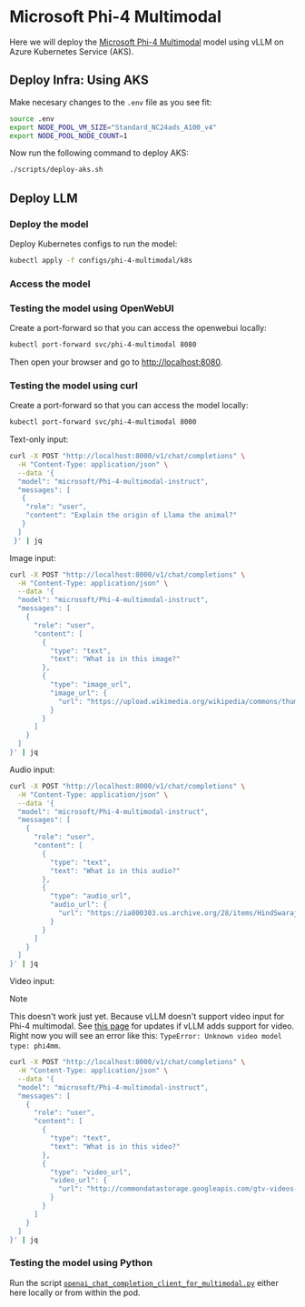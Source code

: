 # Microsoft Phi-4 Multimodal

Here we will deploy the [Microsoft Phi-4 Multimodal](https://huggingface.co/microsoft/Phi-4-multimodal-instruct) model using vLLM on Azure Kubernetes Service (AKS).

## Deploy Infra: Using AKS

Make necesary changes to the `.env` file as you see fit:

```bash
source .env
export NODE_POOL_VM_SIZE="Standard_NC24ads_A100_v4"
export NODE_POOL_NODE_COUNT=1
```

Now run the following command to deploy AKS:

```bash
./scripts/deploy-aks.sh
```

## Deploy LLM

### Deploy the model

Deploy Kubernetes configs to run the model:

```bash
kubectl apply -f configs/phi-4-multimodal/k8s
```

### Access the model

### Testing the model using OpenWebUI

Create a port-forward so that you can access the openwebui locally:

```bash
kubectl port-forward svc/phi-4-multimodal 8080
```

Then open your browser and go to [http://localhost:8080](http://localhost:8080).

### Testing the model using curl

Create a port-forward so that you can access the model locally:

```bash
kubectl port-forward svc/phi-4-multimodal 8000
```

Text-only input:

```bash
curl -X POST "http://localhost:8000/v1/chat/completions" \
  -H "Content-Type: application/json" \
  --data '{
  "model": "microsoft/Phi-4-multimodal-instruct",
  "messages": [
   {
    "role": "user",
    "content": "Explain the origin of Llama the animal?"
   }
  ]
 }' | jq
```

Image input:

```bash
curl -X POST "http://localhost:8000/v1/chat/completions" \
  -H "Content-Type: application/json" \
  --data '{
  "model": "microsoft/Phi-4-multimodal-instruct",
  "messages": [
    {
      "role": "user",
      "content": [
        {
          "type": "text",
          "text": "What is in this image?"
        },
        {
          "type": "image_url",
          "image_url": {
            "url": "https://upload.wikimedia.org/wikipedia/commons/thumb/d/dd/Gfp-wisconsin-madison-the-nature-boardwalk.jpg/2560px-Gfp-wisconsin-madison-the-nature-boardwalk.jpg"
          }
        }
      ]
    }
  ]
}' | jq
```

Audio input:

```bash
curl -X POST "http://localhost:8000/v1/chat/completions" \
  -H "Content-Type: application/json" \
  --data '{
  "model": "microsoft/Phi-4-multimodal-instruct",
  "messages": [
    {
      "role": "user",
      "content": [
        {
          "type": "text",
          "text": "What is in this audio?"
        },
        {
          "type": "audio_url",
          "audio_url": {
            "url": "https://ia800303.us.archive.org/28/items/HindSwaraj-Speech-03-1/tryst.mp3"
          }
        }
      ]
    }
  ]
}' | jq
```

Video input:

> [!NOTE]
> This doesn't work just yet. Because vLLM doesn't support video input for Phi-4 multimodal. See [this page](https://docs.vllm.ai/en/latest/models/supported_models.html#id2) for updates if vLLM adds support for video. Right now you will see an error like this:
> `TypeError: Unknown video model type: phi4mm`.

```bash
curl -X POST "http://localhost:8000/v1/chat/completions" \
  -H "Content-Type: application/json" \
  --data '{
  "model": "microsoft/Phi-4-multimodal-instruct",
  "messages": [
    {
      "role": "user",
      "content": [
        {
          "type": "text",
          "text": "What is in this video?"
        },
        {
          "type": "video_url",
          "video_url": {
            "url": "http://commondatastorage.googleapis.com/gtv-videos-bucket/sample/ForBiggerFun.mp4"
          }
        }
      ]
    }
  ]
}' | jq
```

### Testing the model using Python

Run the script [`openai_chat_completion_client_for_multimodal.py`](https://docs.vllm.ai/en/latest/getting_started/examples/openai_chat_completion_client_for_multimodal.html) either here locally or from within the pod.
